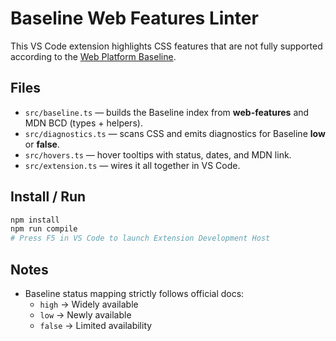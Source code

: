 
# Baseline Web Features Linter

This VS Code extension highlights CSS features that are not fully supported according to the [Web Platform Baseline](https://web.dev/baseline/).

## Files
- `src/baseline.ts` — builds the Baseline index from **web-features** and MDN BCD (types + helpers).
- `src/diagnostics.ts` — scans CSS and emits diagnostics for Baseline **low** or **false**.
- `src/hovers.ts` — hover tooltips with status, dates, and MDN link.
- `src/extension.ts` — wires it all together in VS Code.

## Install / Run
```bash
npm install
npm run compile
# Press F5 in VS Code to launch Extension Development Host
```

## Notes
- Baseline status mapping strictly follows official docs:
  - `high` → Widely available
  - `low`  → Newly available
  - `false` → Limited availability

